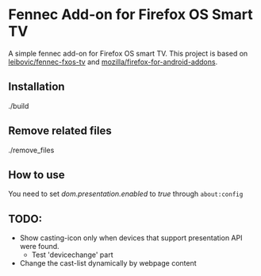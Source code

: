 # Fennec Add-on for Firefox OS Smart TV
A simple fennec add-on for Firefox OS smart TV. This project is based on [leibovic/fennec-fxos-tv](https://github.com/leibovic/fennec-fxos-tv) and [mozilla/firefox-for-android-addons](https://github.com/mozilla/firefox-for-android-addons).

## Installation
./build

## Remove related files
./remove_files

## How to use
You need to set _dom.presentation.enabled_ to _true_ through ```about:config```

## TODO:
- Show casting-icon only when devices that support presentation API were found.
  - Test 'devicechange' part
- Change the cast-list dynamically by webpage content
